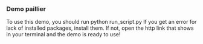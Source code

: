 ### Demo paillier

To use this demo, you should run
python run_script.py
If you get an error for lack of installed packages, install them. If not, open the http link that shows in your terminal and the demo is ready to use!
